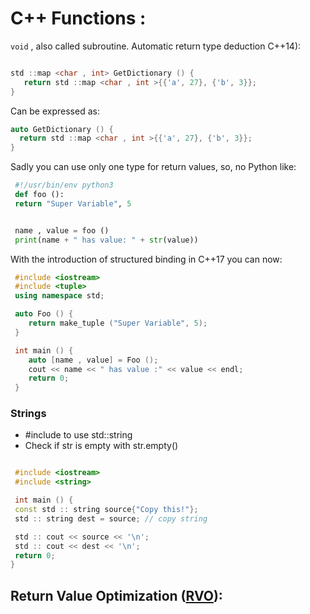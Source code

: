# C++ Functions :

 `void` , also called subroutine. Automatic return type deduction C++14):

 ```cpp

 std ::map <char , int> GetDictionary () {
    return std ::map <char , int >{{'a', 27}, {'b', 3}};
 }
 
 ```

 Can be expressed as:

```cpp
auto GetDictionary () {
  return std ::map <char , int >{{'a', 27}, {'b', 3}};
}

 ```

Sadly you can use only one type for return
values, so, no Python like:

```python
 #!/usr/bin/env python3
 def foo ():
 return "Super Variable", 5


 name , value = foo ()
 print(name + " has value: " + str(value))

```

With the introduction of structured binding in
C++17 you can now:

```cpp
 #include <iostream>
 #include <tuple>
 using namespace std;

 auto Foo () {
    return make_tuple ("Super Variable", 5);
 }

 int main () {
    auto [name , value] = Foo ();
    cout << name << " has value :" << value << endl;
    return 0;
 }

```

### Strings

+ #include <string> to use std::string
+ Check if str is empty with str.empty()

```cpp

 #include <iostream>
 #include <string>

 int main () {
 const std :: string source{"Copy this!"};
 std :: string dest = source; // copy string

 std :: cout << source << '\n';
 std :: cout << dest << '\n';
 return 0;
}

```

## Return Value Optimization ([RVO](https://en.wikipedia.org/wiki/Copy_elision#Return_value_optimization)): 

